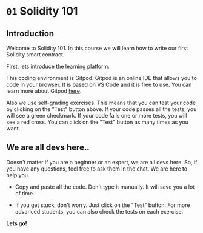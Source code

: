 # `01` Solidity 101

## Introduction

Welcome to Solidity 101. In this course we will learn how to write our first Solidity smart contract.

First, lets introduce the learning platform.

This coding environment is Gitpod. Gitpod is an online IDE that allows you to code in your browser. It is based on VS Code and it is free to use. You can learn more about Gitpod [here](https://www.gitpod.io/).

Also we use self-grading exercises. This means that you can test your code by clicking on the "Test" button above. If your code passes all the tests, you will see a green checkmark. If your code fails one or more tests, you will see a red cross. You can click on the "Test" button as many times as you want.

## We are all devs here..

Doesn't matter if you are a beginner or an expert, we are all devs here. So, if you have any questions, feel free to ask them in the chat. We are here to help you.

- Copy and paste all the code. Don't type it manually. It will save you a lot of time.

- If you get stuck, don't worry. Just click on the "Test" button. For more advanced students, you can also check the tests on each exercise.

**Lets go!**
